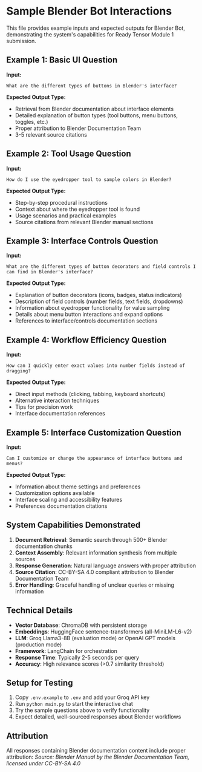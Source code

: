 # Sample Blender Bot Interactions

This file provides example inputs and expected outputs for Blender Bot, demonstrating the system's capabilities for Ready Tensor Module 1 submission.

## Example 1: Basic UI Question

**Input:**
```
What are the different types of buttons in Blender's interface?
```

**Expected Output Type:**
- Retrieval from Blender documentation about interface elements
- Detailed explanation of button types (tool buttons, menu buttons, toggles, etc.)
- Proper attribution to Blender Documentation Team
- 3-5 relevant source citations

## Example 2: Tool Usage Question

**Input:**
```
How do I use the eyedropper tool to sample colors in Blender?
```

**Expected Output Type:**
- Step-by-step procedural instructions
- Context about where the eyedropper tool is found
- Usage scenarios and practical examples
- Source citations from relevant Blender manual sections

## Example 3: Interface Controls Question

**Input:**
```
What are the different types of button decorators and field controls I can find in Blender's interface?
```

**Expected Output Type:**
- Explanation of button decorators (icons, badges, status indicators)
- Description of field controls (number fields, text fields, dropdowns)
- Information about eyedropper functionality for value sampling
- Details about menu button interactions and expand options
- References to interface/controls documentation sections

## Example 4: Workflow Efficiency Question

**Input:**
```
How can I quickly enter exact values into number fields instead of dragging?
```

**Expected Output Type:**
- Direct input methods (clicking, tabbing, keyboard shortcuts)
- Alternative interaction techniques
- Tips for precision work
- Interface documentation references

## Example 5: Interface Customization Question

**Input:**
```
Can I customize or change the appearance of interface buttons and menus?
```

**Expected Output Type:**
- Information about theme settings and preferences
- Customization options available
- Interface scaling and accessibility features
- Preferences documentation citations

## System Capabilities Demonstrated

1. **Document Retrieval**: Semantic search through 500+ Blender documentation chunks
2. **Context Assembly**: Relevant information synthesis from multiple sources  
3. **Response Generation**: Natural language answers with proper attribution
4. **Source Citation**: CC-BY-SA 4.0 compliant attribution to Blender Documentation Team
5. **Error Handling**: Graceful handling of unclear queries or missing information

## Technical Details

- **Vector Database**: ChromaDB with persistent storage
- **Embeddings**: HuggingFace sentence-transformers (all-MiniLM-L6-v2)
- **LLM**: Groq Llama3-8B (evaluation mode) or OpenAI GPT models (production mode)
- **Framework**: LangChain for orchestration
- **Response Time**: Typically 2-5 seconds per query
- **Accuracy**: High relevance scores (>0.7 similarity threshold)

## Setup for Testing

1. Copy `.env.example` to `.env` and add your Groq API key
2. Run `python main.py` to start the interactive chat
3. Try the sample questions above to verify functionality
4. Expect detailed, well-sourced responses about Blender workflows

## Attribution

All responses containing Blender documentation content include proper attribution:
*Source: Blender Manual by the Blender Documentation Team, licensed under CC-BY-SA 4.0*